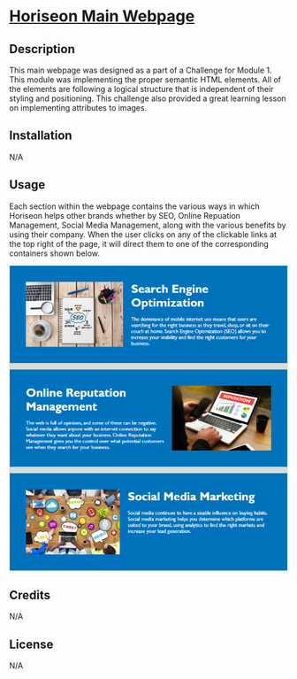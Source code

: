 # <a href="https://www.google.com/" target="_blank">Horiseon Main Webpage</a>

## Description

This main webpage was designed as a part of a Challenge for Module 1. This module was implementing the proper semantic HTML elements. All of the elements are following a logical structure that is independent of their styling and positioning. This challenge also provided a great learning lesson on implementing attributes to images.


## Installation

N/A


## Usage

Each section within the webpage contains the various ways in which Horiseon helps other brands whether by SEO, Online Repuation Management, Social Media Management, along with the various benefits by using their company. When the user clicks on any of the clickable links at the top right of the page, it will direct them to one of the corresponding containers shown below.


![Horiseon Main Segments](./Develop/assets/images/Horiseon_image.png)


## Credits

N/A

## License

N/A
